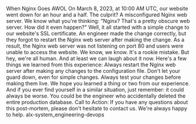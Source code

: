 When Nginx Goes AWOL
On March 8, 2023, at 10:00 AM UTC, our website went down for an hour and a half. The culprit? A misconfigured Nginx web server.
We know what you're thinking: "Nginx? That's a pretty obscure web server. How did it even happen?"
Well, it all started with a simple change to our website's SSL certificate. An engineer made the change correctly, but they forgot to restart the Nginx web server after making the change. As a result, the Nginx web server was not listening on port 80 and users were unable to access the website.
We know, we know. It's a rookie mistake. But hey, we're all human. And at least we can laugh about it now.
Here's a few things we learned from this experience:
Always restart the Nginx web server after making any changes to the configuration file.
Don't let your guard down, even for simple changes.
Always test your changes before making them live.
We hope you learned a thing or two from our experience. And if you ever find yourself in a similar situation, just remember: it could always be worse. You could be the engineer who accidentally deleted the entire production database.
Call to Action:
If you have any questions about this post-mortem, please don't hesitate to contact us. We're always happy to help.
alx-system_engineering-devops
